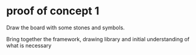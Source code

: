 # proof of concept 1

Draw the board with some stones and symbols.

Bring together the framework, drawing library and initial understanding of what is necessary

